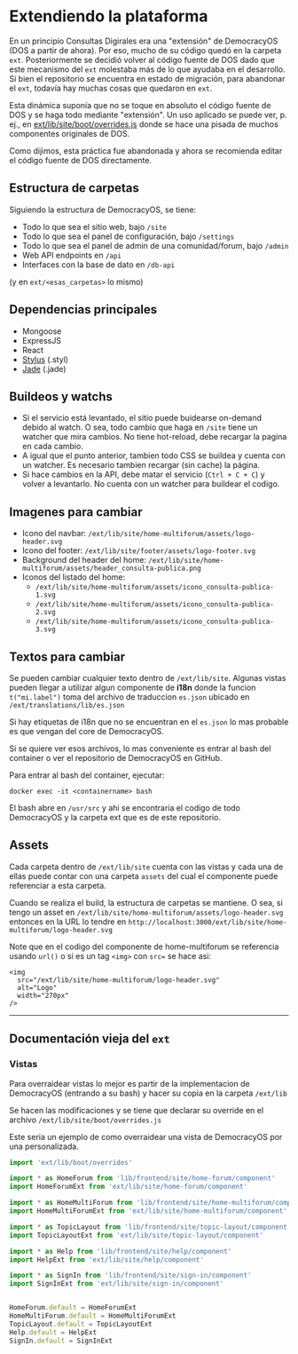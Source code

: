 # Extendiendo la plataforma

En un principio Consultas Digirales era una "extensión" de DemocracyOS (DOS a partir de ahora). Por eso, mucho de su código quedó en la carpeta `ext`. Posteriormente se decidió volver al código fuente de DOS dado que este mecanismo del `ext` molestaba más de lo que ayudaba en el desarrollo. Si bien el repositorio se encuentra en estado de migración, para abandonar el `ext`, todavía hay muchas cosas que quedaron en `ext`.

Esta dinámica suponía que no se toque en absoluto el código fuente de DOS y se haga todo mediante "extensión". Un uso aplicado se puede ver, p. ej., en [ext/lib/site/boot/overrides.js](../ext/lib/site/boot/overrides.js) donde se hace una pisada de muchos componentes originales de DOS.

Como dijimos, esta práctica fue abandonada y ahora se recomienda editar el código fuente de DOS directamente.

## Estructura de carpetas

Siguiendo la estructura de DemocracyOS, se tiene:

* Todo lo que sea el sitio web, bajo `/site`
* Todo lo que sea el panel de configuración, bajo `/settings`
* Todo lo que sea el panel de admin de una comunidad/forum, bajo `/admin`
* Web API endpoints en `/api`
* Interfaces con la base de dato en `/db-api`

(y en `ext/<esas_carpetas>` lo mismo)

## Dependencias principales
- Mongoose
- ExpressJS
- React
- [Stylus](http://stylus-lang.com/) (.styl)
- [Jade](http://jade-lang.com/) (.jade)

## Buildeos y watchs

- Si el servicio está levantado, el sitio puede buidearse on-demand debido al watch. O sea, todo cambio que haga en `/site` tiene un watcher que mira cambios. No tiene hot-reload, debe recargar la pagina en cada cambio.
- A igual que el punto anterior, tambien todo CSS se buildea y cuenta con un watcher. Es necesario tambien recargar (sin cache) la página.
- Si hace cambios en la API, debe matar el servicio (`Ctrl + C + C`) y volver a levantarlo. No cuenta con un watcher para buildear el codigo.

## Imagenes para cambiar

- Icono del navbar: `/ext/lib/site/home-multiforum/assets/logo-header.svg`
- Icono del footer: `/ext/lib/site/footer/assets/logo-footer.svg`
- Background del header del home: `/ext/lib/site/home-multiforum/assets/header_consulta-publica.png`
- Iconos del listado del home: 
  - `/ext/lib/site/home-multiforum/assets/icono_consulta-publica-1.svg`
  - `/ext/lib/site/home-multiforum/assets/icono_consulta-publica-2.svg`
  - `/ext/lib/site/home-multiforum/assets/icono_consulta-publica-3.svg`

## Textos para cambiar

Se pueden cambiar cualquier texto dentro de `/ext/lib/site`. Algunas vistas pueden llegar a utilizar algun componente de **i18n** donde la funcion `t("mi.label")` toma del archivo de traduccion `es.json` ubicado en `/ext/translations/lib/es.json`

Si hay etiquetas de i18n que no se encuentran en el `es.json` lo mas probable es que vengan del core de DemocracyOS.

Si se quiere ver esos archivos, lo mas conveniente es entrar al bash del container o ver el repositorio de DemocracyOS en GitHub.

Para entrar al bash del container, ejecutar:

```
docker exec -it <containername> bash
```

El bash abre en `/usr/src` y ahi se encontraria el codigo de todo DemocracyOS y la carpeta ext que es de este repositorio.

## Assets

Cada carpeta dentro de `/ext/lib/site` cuenta con las vistas y cada una de ellas puede contar con una carpeta `assets` del cual el componente puede referenciar a esta carpeta.

Cuando se realiza el build, la estructura de carpetas se mantiene. O sea, si tengo un asset en `/ext/lib/site/home-multiforum/assets/logo-header.svg` entonces en la URL lo tendre en `http://localhost:3000/ext/lib/site/home-multiforum/logo-header.svg`

Note que en el codigo del componente de home-multiforum se referencia usando `url()` o si es un tag `<img>` con `src=` se hace asi:

```
<img
  src="/ext/lib/site/home-multiforum/logo-header.svg"
  alt="Logo"
  width="270px"
/>
```

---
## Documentación vieja del `ext`
### Vistas

Para overraidear vistas lo mejor es partir de la implementacion de DemocracyOS (entrando a su bash) y hacer su copia en la carpeta `/ext/lib` 

Se hacen las modificaciones y se tiene que declarar su override en el archivo `/ext/lib/site/boot/overrides.js`

Este seria un ejemplo de como overraidear una vista de DemocracyOS por una personalizada.

```js
import 'ext/lib/boot/overrides'

import * as HomeForum from 'lib/frontend/site/home-forum/component'
import HomeForumExt from 'ext/lib/site/home-forum/component'

import * as HomeMultiForum from 'lib/frontend/site/home-multiforum/component'
import HomeMultiForumExt from 'ext/lib/site/home-multiforum/component'

import * as TopicLayout from 'lib/frontend/site/topic-layout/component'
import TopicLayoutExt from 'ext/lib/site/topic-layout/component'

import * as Help from 'lib/frontend/site/help/component'
import HelpExt from 'ext/lib/site/help/component'

import * as SignIn from 'lib/frontend/site/sign-in/component'
import SignInExt from 'ext/lib/site/sign-in/component'


HomeForum.default = HomeForumExt
HomeMultiForum.default = HomeMultiForumExt
TopicLayout.default = TopicLayoutExt
Help.default = HelpExt
SignIn.default = SignInExt
```
